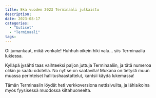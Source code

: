```yaml
---
title: Eka vuoden 2023 Terminaali julkaistu
description:
date: 2023-08-17
categories:
  - "Uutiset"
  - "Terminaali"
tags:
---
```


Oi jumankaut, mikä vonkale! Huhhuh oikein hiki valu... siis Terminaalia lukiessa.

Kylläpä jysähti taas vaihteeksi paljon juttuja Terminaaliin, ja tätä numeroa olikin jo saatu odotella. No nyt se on saatavilla! Mukana on tietysti muun muassa perinteiset hallitushaastattelut, kantsii käydä lukemassa!

Tämän Terminaalin löydät heti verkkoversiona nettisivuilta, ja lähiaikoina myös fyysisessä muodossa kiltahuoneelta. 
